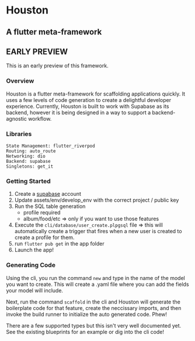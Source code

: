 # Houston
## A flutter meta-framework

## EARLY PREVIEW
This is an early preview of this framework.

### Overview

Houston is a flutter meta-framework for scaffolding applications quickly. It uses a few levels of code generation to create a delightful developer experience. Currently, Houston is built to work with Supabase as its backend, however it is being designed in a way to support a backend-agnostic workflow.

### Libraries
```
State Management: flutter_riverpod
Routing: auto_route
Networking: dio
Backend: supabase
Singletons: get_it
```

### Getting Started
1. Create a [supabase](https://supabase.com) account 
2. Update assets/env/develop_env with the correct project / public key
3. Run the SQL table generation 
    - profile required
    - album/food/etc => only if you want to use those features
4. Execute the `cli/database/user_create.plpgsql` file => this will automatically create a trigger that fires when a new user is created to create a profile for them.
5. run `flutter pub get` in the app folder
6. Launch the app!

### Generating Code
Using the cli, you run the command `new` and type in the name of the model you want to create. This will create a .yaml file where you can add the fields your model will include.

Next, run the command `scaffold` in the cli and Houston will generate the boilerplate code for that feature, create the neccissary imports, and then invoke the build runner to initialize the auto generated code. Phew!

There are a few supported types but this isn't very well documented yet. See the existing blueprints for an example or dig into the cli code!
